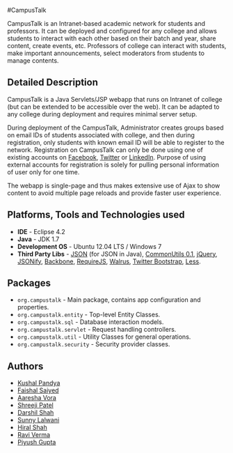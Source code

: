 #CampusTalk

CampusTalk is an Intranet-based academic network for students and professors. It can be deployed and configured for any college and allows students to interact with each other based on their batch and year, share content, create events, etc. Professors of college can interact with students, make important announcements, select moderators from students to manage contents.

## Detailed Description

CampusTalk is a Java Servlets/JSP webapp that runs on Intranet of college (but can be extended to be accessible over the web). It can be adapted to any college during deployment and requires minimal server setup.

During deployment of the CampusTalk, Administrator creates groups based on email IDs of students associated with college, and then during registration, only students with known email ID will be able to register to the network. Registration on CampusTalk can only be done using one of existing accounts on [Facebook](https://www.facebook.com), [Twitter](https://www.twitter.com) or [LinkedIn](http://www.linkedin.com/). Purpose of using external accounts for registration is solely for pulling personal information of user only for one time.

The webapp is single-page and thus makes extensive use of Ajax to show content to avoid multiple page reloads and provide faster user experience.

## Platforms, Tools and Technologies used

* **IDE** - Eclipse 4.2
* **Java** - JDK 1.7
* **Development OS** - Ubuntu 12.04 LTS / Windows 7
* **Third Party Libs** - [JSON](http://json.org) (for JSON in Java), [CommonUtils 0.1](https://github.com/kushalpandya/CommonUtils), [jQuery](http://jquery.com/), [JSONify](https://github.com/kushalpandya/JSONify), [Backbone](http://backbonejs.org/), [RequireJS](http://requirejs.org/), [Walrus](http://documentup.com/jeremyruppel/walrus/), [Twitter Bootstrap](http://twitter.github.com/bootstrap/), [Less](http://lesscss.org/).

## Packages

* `org.campustalk` - Main package, contains app configuration and properties.
* `org.campustalk.entity` - Top-level Entity Classes.
* `org.campustalk.sql` - Database interaction models.
* `org.campustalk.servlet` - Request handling controllers.
* `org.campustalk.util` - Utility Classes for general operations.
* `org.campustalk.security` - Security provider classes.

## Authors

* [Kushal Pandya](https://github.com/kushalpandya)
* [Faishal Saiyed](https://github.com/faishal)
* [Aaresha Vora](https://github.com/AareshaVora)
* [Shreeji Patel](https://github.com/shreejipatel)
* [Darshil Shah](https://github.com/shreejipatel)
* [Sunny Lalwani](https://github.com/sunny55339)
* [Hiral Shah](https://github.com/hiral31)
* [Ravi Verma](https://github.com/ravi1990)
* [Piyush Gupta](https://github.com/piyush90)
